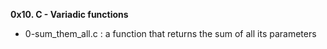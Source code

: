 **0x10. C - Variadic functions**

* 0-sum_them_all.c : a function that returns the sum of all its parameters
